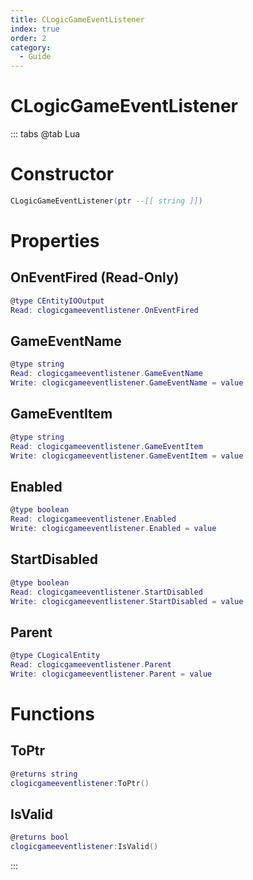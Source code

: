 ```yaml
---
title: CLogicGameEventListener
index: true
order: 2
category:
  - Guide
---
```


# CLogicGameEventListener

::: tabs
@tab Lua
# Constructor
```lua
CLogicGameEventListener(ptr --[[ string ]])
```
# Properties
## OnEventFired (Read-Only)
```lua
@type CEntityIOOutput
Read: clogicgameeventlistener.OnEventFired
```
## GameEventName 
```lua
@type string
Read: clogicgameeventlistener.GameEventName
Write: clogicgameeventlistener.GameEventName = value
```
## GameEventItem 
```lua
@type string
Read: clogicgameeventlistener.GameEventItem
Write: clogicgameeventlistener.GameEventItem = value
```
## Enabled 
```lua
@type boolean
Read: clogicgameeventlistener.Enabled
Write: clogicgameeventlistener.Enabled = value
```
## StartDisabled 
```lua
@type boolean
Read: clogicgameeventlistener.StartDisabled
Write: clogicgameeventlistener.StartDisabled = value
```
## Parent 
```lua
@type CLogicalEntity
Read: clogicgameeventlistener.Parent
Write: clogicgameeventlistener.Parent = value
```
# Functions
## ToPtr
```lua
@returns string
clogicgameeventlistener:ToPtr()
```
## IsValid
```lua
@returns bool
clogicgameeventlistener:IsValid()
```

:::